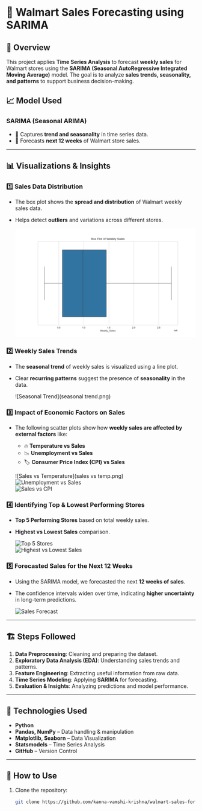 # 🛒 Walmart Sales Forecasting using SARIMA

## 📌 Overview
This project applies **Time Series Analysis** to forecast **weekly sales** for Walmart stores using the **SARIMA (Seasonal AutoRegressive Integrated Moving Average)** model. The goal is to analyze **sales trends, seasonality, and patterns** to support business decision-making.

## 📈 Model Used
### **SARIMA (Seasonal ARIMA)**
- 📌 Captures **trend and seasonality** in time series data.
- 📌 Forecasts **next 12 weeks** of Walmart store sales.

---

## 📊 Visualizations & Insights

### **1️⃣ Sales Data Distribution**
- The box plot shows the **spread and distribution** of Walmart weekly sales data.
- Helps detect **outliers** and variations across different stores.

  ![Box Plot](boxplot_walmart.png)

### **2️⃣ Weekly Sales Trends**
- The **seasonal trend** of weekly sales is visualized using a line plot.
- Clear **recurring patterns** suggest the presence of **seasonality** in the data.

  ![Seasonal Trend](seasonal trend.png)
### **3️⃣ Impact of Economic Factors on Sales**
- The following scatter plots show how **weekly sales are affected by external factors** like:
  - 🔥 **Temperature vs Sales**
  - 📉 **Unemployment vs Sales**
  - 🏷 **Consumer Price Index (CPI) vs Sales**

  ![Sales vs Temperature](sales vs temp.png)  
  ![Unemployment vs Sales](unemployement_vs_sales.png)  
  ![Sales vs CPI](sales_vs_cpi.png)  

### **4️⃣ Identifying Top & Lowest Performing Stores**
- **Top 5 Performing Stores** based on total weekly sales.
- **Highest vs Lowest Sales** comparison.

  ![Top 5 Stores](top5_stores.png)  
  ![Highest vs Lowest Sales](highest_vs_lowest_sales.png)  

### **5️⃣ Forecasted Sales for the Next 12 Weeks**
- Using the SARIMA model, we forecasted the next **12 weeks of sales**.
- The confidence intervals widen over time, indicating **higher uncertainty** in long-term predictions.

  ![Sales Forecast](sarima_forecast.png)  

---

## 🏗 Steps Followed
1. **Data Preprocessing**: Cleaning and preparing the dataset.
2. **Exploratory Data Analysis (EDA)**: Understanding sales trends and patterns.
3. **Feature Engineering**: Extracting useful information from raw data.
4. **Time Series Modeling**: Applying **SARIMA** for forecasting.
5. **Evaluation & Insights**: Analyzing predictions and model performance.

---

## 🚀 Technologies Used
- **Python**
- **Pandas, NumPy** – Data handling & manipulation
- **Matplotlib, Seaborn** – Data Visualization
- **Statsmodels** – Time Series Analysis
- **GitHub** – Version Control

---

## 📌 How to Use
1. Clone the repository:  
   ```bash
   git clone https://github.com/kanna-vamshi-krishna/walmart-sales-forecast.git


